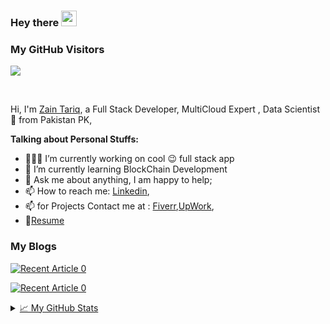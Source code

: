 ### Hey there <img src="https://media.giphy.com/media/hvRJCLFzcasrR4ia7z/giphy.gif" width="25px">

### My GitHub Visitors
![](https://visitor-badge.glitch.me/badge?page_id=mzaintariqdev)

<br />

Hi, I'm [Zain Tariq](https://www.linkedin.com/in/muhammad-zain-tariq/), a Full Stack Developer, MultiCloud Expert , Data Scientist 🚀 from Pakistan PK, 

   
**Talking about Personal Stuffs:**

- 👨🏽‍💻 I’m currently working on cool :wink: full stack app
- 🌱 I’m currently learning BlockChain Development
- 💬 Ask me about anything, I am happy to help;
- 📫 How to reach me: [Linkedin](https://www.linkedin.com/in/muhammad-zain-tariq/),
- 📫 for Projects Contact me at : [Fiverr](https://www.fiverr.com/ch_zainbhutta?up_rollout=true),[UpWork](https://www.upwork.com/freelancers/~013903c489c735ee1c),
- 📝[Resume]([https://www.linkedin.com/in/muhammad-zain-tariq/](https://drive.google.com/file/d/1774lSq__fIA_w36FY1OGb-W1ZbfYFXxV/view))

### My Blogs

<a target="_blank" href="https://mzaintariq.medium.com/form-validation-using-formik-yup-in-react-js-c32cd917bf5"><img src="https://github-readme-medium-recent-article.vercel.app/medium/@mzaintariq/8" alt="Recent Article 0"> 
  
<a target="_blank" href="https://mzaintariq.medium.com/getting-started-with-redis-and-setup-it-on-windows-ff0c1ec6d4c"><img src="https://github-readme-medium-recent-article.vercel.app/medium/@mzaintariq/1" alt="Recent Article 0"> 

<details>
<summary>📈 My GitHub Stats</summary>

<p align="center"> <img src="https://github-readme-stats.vercel.app/api?username=mzaintariqdev&show_icons=true&theme=gotham" alt="abhisheknaiidu" />

</details>
